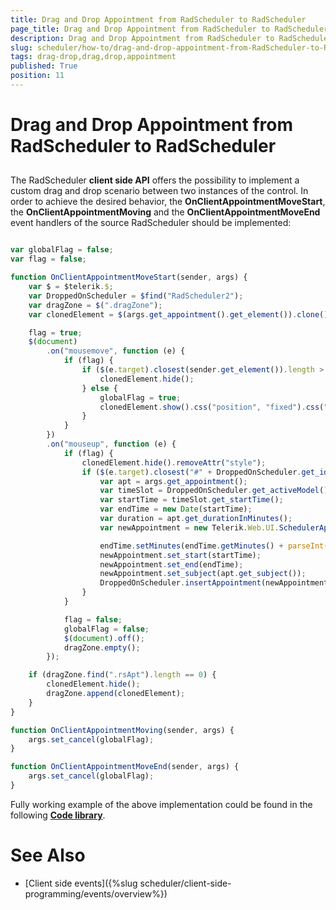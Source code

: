 ```yaml
---
title: Drag and Drop Appointment from RadScheduler to RadScheduler
page_title: Drag and Drop Appointment from RadScheduler to RadScheduler | RadScheduler for ASP.NET AJAX Documentation
description: Drag and Drop Appointment from RadScheduler to RadScheduler
slug: scheduler/how-to/drag-and-drop-appointment-from-RadScheduler-to-RadScheduler
tags: drag-drop,drag,drop,appointment
published: True
position: 11
---
```


# Drag and Drop Appointment from RadScheduler to RadScheduler


## 

The RadScheduler **client side API** offers the possibility to implement a custom drag and drop scenario between two instances of the control. In order to achieve the desired behavior, the **OnClientAppointmentMoveStart**, the **OnClientAppointmentMoving** and the **OnClientAppointmentMoveEnd** event handlers of the source RadScheduler should be implemented:

````JavaScript

var globalFlag = false;
var flag = false;

function OnClientAppointmentMoveStart(sender, args) {
    var $ = $telerik.$;
    var DroppedOnScheduler = $find("RadScheduler2");
    var dragZone = $(".dragZone");
    var clonedElement = $(args.get_appointment().get_element()).clone();

    flag = true;
    $(document)
        .on("mousemove", function (e) {
            if (flag) {
                if ($(e.target).closest(sender.get_element()).length > 0) {
                    clonedElement.hide();
                } else {
                    globalFlag = true;
                    clonedElement.show().css("position", "fixed").css("left", e.pageX + 5).css("top", e.pageY + 5);
                }
            }
        })
        .on("mouseup", function (e) {
            if (flag) {
                clonedElement.hide().removeAttr("style");
                if ($(e.target).closest("#" + DroppedOnScheduler.get_id()).length > 0) {
                    var apt = args.get_appointment();
                    var timeSlot = DroppedOnScheduler.get_activeModel().getTimeSlotFromDomElement(e.target);
                    var startTime = timeSlot.get_startTime();
                    var endTime = new Date(startTime);
                    var duration = apt.get_durationInMinutes();
                    var newAppointment = new Telerik.Web.UI.SchedulerAppointment();

                    endTime.setMinutes(endTime.getMinutes() + parseInt(duration));
                    newAppointment.set_start(startTime);
                    newAppointment.set_end(endTime);
                    newAppointment.set_subject(apt.get_subject());
                    DroppedOnScheduler.insertAppointment(newAppointment);
                }
            }

            flag = false;
            globalFlag = false;
            $(document).off();
            dragZone.empty();
        });

    if (dragZone.find(".rsApt").length == 0) {
        clonedElement.hide();
        dragZone.append(clonedElement);
    }
}

function OnClientAppointmentMoving(sender, args) {
    args.set_cancel(globalFlag);
}

function OnClientAppointmentMoveEnd(sender, args) {
    args.set_cancel(globalFlag);
}

````

Fully working example of the above implementation could be found in the following [**Code library**](https://www.telerik.com/support/code-library/drag-and-drop-appointment-from-radscheduler-to-radscheduler).

# See Also

 * [Client side events]({%slug scheduler/client-side-programming/events/overview%})

